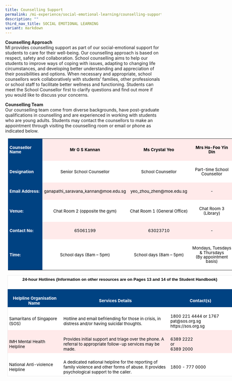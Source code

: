 ```yaml
---
title: Counselling Support
permalink: /mi-experience/social-emotional-learning/counselling-support/
description: ""
third_nav_title: SOCIAL EMOTIONAL LEARNING
variant: markdown
---
```

<p><strong>Counselling Approach<br></strong>
MI provides counselling support as part of our social-emotional support for students to care for their well-being. Our counselling approach is based on respect, safety and collaboration. School counselling aims to help our students to improve ways of coping with issues, adapting to changing life circumstances, and developing better understanding and appreciation of their possibilities and options. When necessary and appropriate, school counsellors work collaboratively with students’ families, other professionals or school staff to facilitate better wellness and functioning. Students can meet the School Counsellor first to clarify questions and find out more if you would like to discuss your concerns.
	
</p><p><strong>Counselling Team<br></strong>
Our counselling team come from diverse backgrounds, have post-graduate qualifications in counselling and are experienced in working with students who are young adults. Students may contact the counsellors to make an appointment through visiting the counselling room or email or phone as indicated below.
	
<table class="MsoNormalTable" border="0" cellspacing="0" cellpadding="0" align="left" width="727" style="width:545.5pt;border-collapse:collapse;mso-yfti-tbllook:1184;
 mso-table-lspace:9.0pt;margin-left:6.75pt;mso-table-rspace:9.0pt;margin-right:
 6.75pt;mso-table-anchor-vertical:paragraph;mso-table-anchor-horizontal:margin;
 mso-table-left:center;mso-table-top:29.65pt;mso-padding-alt:0cm 0cm 0cm 0cm"><tbody><tr style="mso-yfti-irow:0;mso-yfti-firstrow:yes"><td width="116" style="width:86.95pt;background:#004282;padding:3.75pt 3.75pt 3.75pt 3.75pt"><p class="MsoNormal" style="mso-element:frame;mso-element-frame-hspace:9.0pt;
  mso-element-wrap:around;mso-element-anchor-vertical:paragraph;mso-element-anchor-horizontal:
  margin;mso-element-left:center;mso-element-top:29.65pt;mso-height-rule:exactly"><b><span style="font-size:10.0pt;line-height:107%;color:white">Counsellor Name</span></b></p></td><td width="252" style="width:189.25pt;background:#FFEAEA;padding:3.75pt 3.75pt 3.75pt 3.75pt"><p class="MsoNormal" align="center" style="text-align:center;mso-element:frame;
  mso-element-frame-hspace:9.0pt;mso-element-wrap:around;mso-element-anchor-vertical:
  paragraph;mso-element-anchor-horizontal:margin;mso-element-left:center;
  mso-element-top:29.65pt;mso-height-rule:exactly"><b><span style="font-size:
  10.0pt;line-height:107%;color:black;mso-color-alt:windowtext">Mr G S Kannan</span></b><b><span style="font-size:10.0pt;line-height:107%"></span></b></p></td><td width="198" style="width:148.8pt;background:#FFEAEA;padding:3.75pt 3.75pt 3.75pt 3.75pt"><p class="MsoNormal" align="center" style="text-align:center;mso-element:frame;
  mso-element-frame-hspace:9.0pt;mso-element-wrap:around;mso-element-anchor-vertical:
  paragraph;mso-element-anchor-horizontal:margin;mso-element-left:center;
  mso-element-top:29.65pt;mso-height-rule:exactly"><b><span style="font-size:
  10.0pt;line-height:107%;color:black;mso-color-alt:windowtext">Ms Crystal Yeo</span></b><b><span style="font-size:10.0pt;line-height:107%"></span></b></p></td><td width="161" style="width:120.5pt;background:#FFEAEA;padding:3.75pt 3.75pt 3.75pt 3.75pt"><p class="MsoNormal" align="center" style="text-align:center;mso-element:frame;
  mso-element-frame-hspace:9.0pt;mso-element-wrap:around;mso-element-anchor-vertical:
  paragraph;mso-element-anchor-horizontal:margin;mso-element-left:center;
  mso-element-top:29.65pt;mso-height-rule:exactly"><b><span style="font-size:
  10.0pt;line-height:107%;color:black;mso-color-alt:windowtext">Mrs Ho-Foo Yin Din</span></b><b><span style="font-size:10.0pt;line-height:107%"></span></b></p></td></tr><tr style="mso-yfti-irow:1;outline: 0px"><td width="116" style="width:86.95pt;background:#004282;padding:3.75pt 3.75pt 3.75pt 3.75pt;
  outline: 0px"><p class="MsoNormal" style="mso-element:frame;mso-element-frame-hspace:9.0pt;
  mso-element-wrap:around;mso-element-anchor-vertical:paragraph;mso-element-anchor-horizontal:
  margin;mso-element-left:center;mso-element-top:29.65pt;mso-height-rule:exactly"><b><span style="font-size:10.0pt;line-height:107%;color:white">Designation</span></b></p></td><td width="252" style="width:189.25pt;background:white;padding:3.75pt 3.75pt 3.75pt 3.75pt;
  outline: 0px"><p class="MsoNormal" align="center" style="text-align:center;mso-element:frame;
  mso-element-frame-hspace:9.0pt;mso-element-wrap:around;mso-element-anchor-vertical:
  paragraph;mso-element-anchor-horizontal:margin;mso-element-left:center;
  mso-element-top:29.65pt;mso-height-rule:exactly"><span style="font-size:10.0pt;
  line-height:107%;color:black">Senior School Counsellor</span></p></td><td width="198" style="width:148.8pt;background:white;padding:3.75pt 3.75pt 3.75pt 3.75pt;
  outline: 0px"><p class="MsoNormal" align="center" style="text-align:center;mso-element:frame;
  mso-element-frame-hspace:9.0pt;mso-element-wrap:around;mso-element-anchor-vertical:
  paragraph;mso-element-anchor-horizontal:margin;mso-element-left:center;
  mso-element-top:29.65pt;mso-height-rule:exactly"><span style="font-size:10.0pt;
  line-height:107%;color:black">School Counsellor</span></p></td><td width="161" style="width:120.5pt;background:white;padding:3.75pt 3.75pt 3.75pt 3.75pt;
  outline: 0px"><p class="MsoNormal" align="center" style="text-align:center;mso-element:frame;
  mso-element-frame-hspace:9.0pt;mso-element-wrap:around;mso-element-anchor-vertical:
  paragraph;mso-element-anchor-horizontal:margin;mso-element-left:center;
  mso-element-top:29.65pt;mso-height-rule:exactly"><span style="font-size:10.0pt;
  line-height:107%;color:black">Part-time School Counsellor</span></p></td></tr><tr style="mso-yfti-irow:2;outline: 0px"><td width="116" style="width:86.95pt;background:#004282;padding:3.75pt 3.75pt 3.75pt 3.75pt;
  outline: 0px"><p class="MsoNormal" style="mso-element:frame;mso-element-frame-hspace:9.0pt;
  mso-element-wrap:around;mso-element-anchor-vertical:paragraph;mso-element-anchor-horizontal:
  margin;mso-element-left:center;mso-element-top:29.65pt;mso-height-rule:exactly"><b><span style="font-size:10.0pt;line-height:107%;color:white">Email Address:</span></b></p></td><td width="252" style="width:189.25pt;background:#FFEAEA;padding:3.75pt 3.75pt 3.75pt 3.75pt;
  outline: 0px"><p class="MsoNormal" align="center" style="text-align:center;mso-element:frame;
  mso-element-frame-hspace:9.0pt;mso-element-wrap:around;mso-element-anchor-vertical:
  paragraph;mso-element-anchor-horizontal:margin;mso-element-left:center;
  mso-element-top:29.65pt;mso-height-rule:exactly"><span style="font-size:10.0pt;
  line-height:107%;color:black">ganapathi_saravana_kannan@moe.edu.sg</span></p></td><td width="198" style="width:148.8pt;background:#FFEAEA;padding:3.75pt 3.75pt 3.75pt 3.75pt;
  outline: 0px"><p class="MsoNormal" align="center" style="text-align:center;mso-element:frame;
  mso-element-frame-hspace:9.0pt;mso-element-wrap:around;mso-element-anchor-vertical:
  paragraph;mso-element-anchor-horizontal:margin;mso-element-left:center;
  mso-element-top:29.65pt;mso-height-rule:exactly"><span style="font-size:10.0pt;
  line-height:107%;color:black">yeo_zhou_zhen@moe.edu.sg</span></p></td><td width="161" style="width:120.5pt;background:#FFEAEA;padding:3.75pt 3.75pt 3.75pt 3.75pt;
  outline: 0px"><p class="MsoNormal" align="center" style="text-align:center;mso-element:frame;
  mso-element-frame-hspace:9.0pt;mso-element-wrap:around;mso-element-anchor-vertical:
  paragraph;mso-element-anchor-horizontal:margin;mso-element-left:center;
  mso-element-top:29.65pt;mso-height-rule:exactly"><span style="font-size:10.0pt;line-height:107%;color:black">-</span></p></td></tr><tr style="mso-yfti-irow:3;outline: 0px"><td width="116" style="width:86.95pt;background:#004282;padding:3.75pt 3.75pt 3.75pt 3.75pt;
  outline: 0px"><p class="MsoNormal" style="mso-element:frame;mso-element-frame-hspace:9.0pt;
  mso-element-wrap:around;mso-element-anchor-vertical:paragraph;mso-element-anchor-horizontal:
  margin;mso-element-left:center;mso-element-top:29.65pt;mso-height-rule:exactly"><b><span style="font-size:10.0pt;line-height:107%;color:white">Venue:&nbsp;</span></b></p></td><td width="252" style="width:189.25pt;background:white;padding:3.75pt 3.75pt 3.75pt 3.75pt;
  outline: 0px"><p class="MsoNormal" align="center" style="text-align:center;mso-element:frame;
  mso-element-frame-hspace:9.0pt;mso-element-wrap:around;mso-element-anchor-vertical:
  paragraph;mso-element-anchor-horizontal:margin;mso-element-left:center;
  mso-element-top:29.65pt;mso-height-rule:exactly"><span style="font-size:10.0pt;
  line-height:107%;color:black">Chat Room 2 (opposite the gym)</span></p></td><td width="198" style="width:148.8pt;background:white;padding:3.75pt 3.75pt 3.75pt 3.75pt;
  outline: 0px"><p class="MsoNormal" align="center" style="text-align:center;mso-element:frame;
  mso-element-frame-hspace:9.0pt;mso-element-wrap:around;mso-element-anchor-vertical:
  paragraph;mso-element-anchor-horizontal:margin;mso-element-left:center;
  mso-element-top:29.65pt;mso-height-rule:exactly"><span style="font-size:10.0pt;
  line-height:107%;color:black">Chat Room 1 (General Office)</span></p></td><td width="161" style="width:120.5pt;background:white;padding:3.75pt 3.75pt 3.75pt 3.75pt;
  outline: 0px"><p class="MsoNormal" align="center" style="text-align:center;mso-element:frame;
  mso-element-frame-hspace:9.0pt;mso-element-wrap:around;mso-element-anchor-vertical:
  paragraph;mso-element-anchor-horizontal:margin;mso-element-left:center;
  mso-element-top:29.65pt;mso-height-rule:exactly"><span style="font-size:10.0pt;
  line-height:107%;color:black">Chat Room 3 (Library)</span></p></td></tr><tr style="mso-yfti-irow:4;outline: 0px"><td width="116" style="width:86.95pt;background:#004282;padding:3.75pt 3.75pt 3.75pt 3.75pt;
  outline: 0px"><p class="MsoNormal" style="mso-element:frame;mso-element-frame-hspace:9.0pt;
  mso-element-wrap:around;mso-element-anchor-vertical:paragraph;mso-element-anchor-horizontal:
  margin;mso-element-left:center;mso-element-top:29.65pt;mso-height-rule:exactly"><b><span style="font-size:10.0pt;line-height:107%;color:white">Contact No:</span></b></p></td><td width="252" style="width:189.25pt;background:#FFEAEA;padding:3.75pt 3.75pt 3.75pt 3.75pt;
  outline: 0px"><p class="MsoNormal" align="center" style="text-align:center;mso-element:frame;
  mso-element-frame-hspace:9.0pt;mso-element-wrap:around;mso-element-anchor-vertical:
  paragraph;mso-element-anchor-horizontal:margin;mso-element-left:center;
  mso-element-top:29.65pt;mso-height-rule:exactly"><span style="font-size:10.0pt;
  line-height:107%;color:black">65061199</span></p></td><td width="198" style="width:148.8pt;background:#FFEAEA;padding:3.75pt 3.75pt 3.75pt 3.75pt;
  outline: 0px"><p class="MsoNormal" align="center" style="text-align:center;mso-element:frame;
  mso-element-frame-hspace:9.0pt;mso-element-wrap:around;mso-element-anchor-vertical:
  paragraph;mso-element-anchor-horizontal:margin;mso-element-left:center;
  mso-element-top:29.65pt;mso-height-rule:exactly"><span style="font-size:10.0pt;
  line-height:107%;color:black">63023710</span></p></td><td width="161" style="width:120.5pt;background:#FFEAEA;padding:3.75pt 3.75pt 3.75pt 3.75pt;
  outline: 0px"><p class="MsoNormal" align="center" style="text-align:center;mso-element:frame;
  mso-element-frame-hspace:9.0pt;mso-element-wrap:around;mso-element-anchor-vertical:
  paragraph;mso-element-anchor-horizontal:margin;mso-element-left:center;
  mso-element-top:29.65pt;mso-height-rule:exactly"><span style="font-size:10.0pt;
  line-height:107%;color:black">-</span></p></td></tr><tr style="mso-yfti-irow:5;mso-yfti-lastrow:yes;outline: 0px"><td width="116" style="width:86.95pt;background:#004282;padding:3.75pt 3.75pt 3.75pt 3.75pt;
  outline: 0px"><p class="MsoNormal" style="mso-element:frame;mso-element-frame-hspace:9.0pt;
  mso-element-wrap:around;mso-element-anchor-vertical:paragraph;mso-element-anchor-horizontal:
  margin;mso-element-left:center;mso-element-top:29.65pt;mso-height-rule:exactly"><b><span style="font-size:10.0pt;line-height:107%;color:white">Time:</span></b></p></td><td width="252" style="width:189.25pt;background:white;padding:3.75pt 3.75pt 3.75pt 3.75pt;
  outline: 0px"><p class="MsoNormal" align="center" style="text-align:center;mso-element:frame;
  mso-element-frame-hspace:9.0pt;mso-element-wrap:around;mso-element-anchor-vertical:
  paragraph;mso-element-anchor-horizontal:margin;mso-element-left:center;
  mso-element-top:29.65pt;mso-height-rule:exactly"><span style="font-size:10.0pt;
  line-height:107%;color:black">School days (8am – 5pm)</span></p></td><td width="198" style="width:148.8pt;background:white;padding:3.75pt 3.75pt 3.75pt 3.75pt;
  outline: 0px"><p class="MsoNormal" align="center" style="text-align:center;mso-element:frame;
  mso-element-frame-hspace:9.0pt;mso-element-wrap:around;mso-element-anchor-vertical:
  paragraph;mso-element-anchor-horizontal:margin;mso-element-left:center;
  mso-element-top:29.65pt;mso-height-rule:exactly"><span style="font-size:10.0pt;
  line-height:107%;color:black">School days (8am – 5pm)</span></p></td><td width="161" style="width:120.5pt;background:white;padding:3.75pt 3.75pt 3.75pt 3.75pt;
  outline: 0px"><p class="MsoNormal" align="center" style="text-align:center;mso-element:frame;
  mso-element-frame-hspace:9.0pt;mso-element-wrap:around;mso-element-anchor-vertical:
  paragraph;mso-element-anchor-horizontal:margin;mso-element-left:center;
  mso-element-top:29.65pt;mso-height-rule:exactly"><span style="font-size:10.0pt;
  line-height:107%;color:black">Mondays, Tuesdays &amp; Thursdays<br style="outline: 0px">(By appointment basis)</span></p></td></tr></tbody></table>

</p><br><p>
	
<table class="MsoNormalTable" border="1" cellspacing="0" cellpadding="0" width="719" style="width:545.0pt;margin-left:5pt;border-collapse:collapse;border:
 none;mso-border-alt:solid #EAEAEA .75pt;mso-yfti-tbllook:1184;mso-padding-alt:
 0cm 0cm 0cm 0cm"><tbody><tr style="mso-yfti-irow:0;mso-yfti-firstrow:yes"><td width="719" colspan="3" style="width:539.0pt;border:solid #EAEAEA 1.0pt;
  border-bottom:none;mso-border-top-alt:solid #EAEAEA .75pt;mso-border-left-alt:
  solid #EAEAEA .75pt;mso-border-right-alt:solid #EAEAEA .75pt;background:white;
  mso-background-themecolor:background1;padding:3.75pt 3.75pt 3.75pt 3.75pt"><h3 align="center" style="margin-top:0cm;text-align:center;line-height:normal"><b><span style="font-size:10.0pt;font-family:&quot;Calibri&quot;,sans-serif;mso-ascii-theme-font:
  minor-latin;mso-hansi-theme-font:minor-latin;mso-bidi-theme-font:minor-latin;
  color:black">24-hour Hotlines (Information on other resources are on Pages 13 and 14 of the Student Handbook)</span></b></h3></td></tr><tr style="mso-yfti-irow:1"><td width="170" style="width:127.6pt;border:none;border-left:solid #EAEAEA 1.0pt;
  mso-border-left-alt:solid #EAEAEA .75pt;background:#004282;padding:3.75pt 3.75pt 3.75pt 3.75pt"><p class="MsoNormal" align="center" style="margin-bottom:0cm;text-align:center;
  line-height:normal"><b><span style="font-size:10.0pt;mso-bidi-font-family:
  Calibri;mso-bidi-theme-font:minor-latin;color:white">Helpline Organisation Name<span style="outline: 0px">&nbsp;</span></span></b></p></td><td width="350" style="width:262.25pt;border:none;background:#004282;
  padding:3.75pt 3.75pt 3.75pt 3.75pt"><p class="MsoNormal" align="center" style="margin-bottom:0cm;text-align:center;
  line-height:normal"><b><span style="font-size:10.0pt;mso-bidi-font-family:
  Calibri;mso-bidi-theme-font:minor-latin;color:white">Services Details</span></b></p></td><td width="199" style="width:149.15pt;border:none;border-right:solid #EAEAEA 1.0pt;
  mso-border-right-alt:solid #EAEAEA .75pt;background:#004282;padding:3.75pt 3.75pt 3.75pt 3.75pt"><p class="MsoNormal" align="center" style="margin-bottom:0cm;text-align:center;
  line-height:normal"><b><span style="font-size:10.0pt;mso-bidi-font-family:
  Calibri;mso-bidi-theme-font:minor-latin;color:white">Contact(s)</span></b></p></td></tr><tr style="mso-yfti-irow:2;outline: 0px"><td width="170" style="width:127.6pt;border:none;border-left:solid #EAEAEA 1.0pt;
  mso-border-left-alt:solid #EAEAEA .75pt;background:white;padding:3.75pt 3.75pt 3.75pt 3.75pt;
  outline: 0px"><p class="MsoNormal" style="margin-bottom:0cm;line-height:normal"><span style="font-size:10.0pt;mso-bidi-font-family:Calibri;mso-bidi-theme-font:
  minor-latin;color:black">Samaritans of Singapore (SOS)</span></p></td><td width="350" style="width:262.25pt;border:none;background:white;padding:
  3.75pt 3.75pt 3.75pt 3.75pt;outline: 0px"><p class="MsoNormal" style="margin-bottom:0cm;line-height:normal"><span style="font-size:10.0pt;mso-bidi-font-family:Calibri;mso-bidi-theme-font:
  minor-latin;color:black">Hotline and email befriending for those in crisis, in distress and/or having suicidal thoughts.&nbsp;</span></p></td><td width="199" style="width:149.15pt;border:none;border-right:solid #EAEAEA 1.0pt;
  mso-border-right-alt:solid #EAEAEA .75pt;background:white;padding:3.75pt 3.75pt 3.75pt 3.75pt;
  outline: 0px"><p class="MsoNormal" style="margin-bottom:0cm;line-height:normal"><span style="font-size:10.0pt;mso-bidi-font-family:Calibri;mso-bidi-theme-font:
  minor-latin;color:black">1800 221 4444 or 1767<br style="outline: 0px">pat@sos.org.sg<br style="outline: 0px">https://sos.org.sg</span></p></td></tr><tr style="mso-yfti-irow:3;outline: 0px"><td width="170" style="width:127.6pt;border:none;border-left:solid #EAEAEA 1.0pt;
  mso-border-left-alt:solid #EAEAEA .75pt;background:#FFEAEA;padding:3.75pt 3.75pt 3.75pt 3.75pt;
  outline: 0px"><p class="MsoNormal" style="margin-bottom:0cm;line-height:normal"><span style="font-size:10.0pt;mso-bidi-font-family:Calibri;mso-bidi-theme-font:
  minor-latin;color:black">IMH Mental Health Helpline</span></p></td><td width="350" style="width:262.25pt;border:none;background:#FFEAEA;
  padding:3.75pt 3.75pt 3.75pt 3.75pt;outline: 0px"><p class="MsoNormal" style="margin-bottom:0cm;line-height:normal"><span style="font-size:10.0pt;mso-bidi-font-family:Calibri;mso-bidi-theme-font:
  minor-latin;color:black">Provides initial support and triage over the phone. A referral to appropriate follow-up services may be made.</span></p></td><td width="199" style="width:149.15pt;border:none;border-right:solid #EAEAEA 1.0pt;
  mso-border-right-alt:solid #EAEAEA .75pt;background:#FFEAEA;padding:3.75pt 3.75pt 3.75pt 3.75pt;
  outline: 0px"><p class="MsoNormal" style="margin-bottom:0cm;line-height:normal"><span style="font-size:10.0pt;mso-bidi-font-family:Calibri;mso-bidi-theme-font:
  minor-latin;color:black">6389 2222<br style="outline: 0px">or&nbsp;<br style="outline: 0px">6389 2000</span></p></td></tr><tr style="mso-yfti-irow:4;mso-yfti-lastrow:yes;outline: 0px"><td width="170" style="width:127.6pt;border-top:none;border-left:solid #EAEAEA 1.0pt;
  border-bottom:solid #EAEAEA 1.0pt;border-right:none;mso-border-left-alt:solid #EAEAEA .75pt;
  mso-border-bottom-alt:solid #EAEAEA .75pt;background:white;padding:3.75pt 3.75pt 3.75pt 3.75pt;
  outline: 0px"><p class="MsoNormal" style="margin-bottom:0cm;line-height:normal"><span style="font-size:10.0pt;mso-bidi-font-family:Calibri;mso-bidi-theme-font:
  minor-latin;color:black">National Anti-violence Helpline</span></p></td><td width="350" style="width:262.25pt;border:none;border-bottom:solid #EAEAEA 1.0pt;
  mso-border-bottom-alt:solid #EAEAEA .75pt;background:white;padding:3.75pt 3.75pt 3.75pt 3.75pt;
  outline: 0px"><p class="MsoNormal" style="margin-bottom:0cm;line-height:normal"><span style="font-size:10.0pt;mso-bidi-font-family:Calibri;mso-bidi-theme-font:
  minor-latin;color:black">A dedicated national helpline for the reporting of family violence and other forms of abuse. It provides psychological support to the caller.</span></p></td><td width="199" style="width:149.15pt;border-top:none;border-left:none;
  border-bottom:solid #EAEAEA 1.0pt;border-right:solid #EAEAEA 1.0pt;
  mso-border-bottom-alt:solid #EAEAEA .75pt;mso-border-right-alt:solid #EAEAEA .75pt;
  background:white;padding:3.75pt 3.75pt 3.75pt 3.75pt;outline: 0px"><p class="MsoNormal" style="margin-bottom:0cm;line-height:normal"><span style="font-size:10.0pt;mso-bidi-font-family:Calibri;mso-bidi-theme-font:
  minor-latin;color:black">1800 - 777 0000</span></p></td></tr></tbody></table></p>
